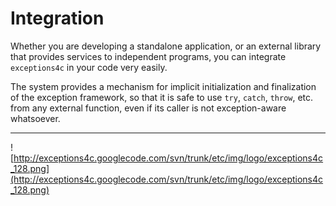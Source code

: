 # Integration #

Whether you are developing a standalone application, or an external library that provides services to independent programs, you can integrate `exceptions4c` in your code very easily.

The system provides a mechanism for implicit initialization and finalization of the exception framework, so that it is safe to use `try`, `catch`, `throw`, etc. from any external function, even if its caller is not exception-aware whatsoever.


---


![http://exceptions4c.googlecode.com/svn/trunk/etc/img/logo/exceptions4c_128.png](http://exceptions4c.googlecode.com/svn/trunk/etc/img/logo/exceptions4c_128.png)